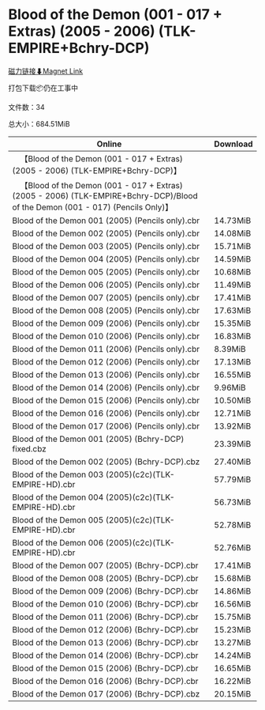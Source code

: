 # Blood of the Demon (001 - 017 + Extras) (2005 - 2006) (TLK-EMPIRE+Bchry-DCP)

[磁力链接⬇Magnet Link](magnet:?xt=urn:btih:96b122f8c8caf24e50a453cf9bbe2749924a1ed7&dn=Blood%20of%20the%20Demon%20%28001%20-%20017%20%2B%20Extras%29%20%282005%20-%202006%29%20%28TLK-EMPIRE%2BBchry-DCP%29)

打包下载📦仍在工事中

文件数：34

总大小：684.51MiB

Online | Download
--- | ---
&emsp;【Blood of the Demon (001 - 017 + Extras) (2005 - 2006) (TLK-EMPIRE+Bchry-DCP)】 | 
&emsp;【Blood of the Demon (001 - 017 + Extras) (2005 - 2006) (TLK-EMPIRE+Bchry-DCP)/Blood of the Demon (001 - 017) (Pencils Only)】 | 
Blood of the Demon 001 (2005) (Pencils only).cbr | 14.73MiB
Blood of the Demon 002 (2005) (Pencils only).cbr | 14.08MiB
Blood of the Demon 003 (2005) (Pencils only).cbr | 15.71MiB
Blood of the Demon 004 (2005) (Pencils only).cbr | 14.59MiB
Blood of the Demon 005 (2005) (Pencils only).cbr | 10.68MiB
Blood of the Demon 006 (2005) (Pencils only).cbr | 11.49MiB
Blood of the Demon 007 (2005) (pencils only).cbr | 17.41MiB
Blood of the Demon 008 (2005) (Pencils only).cbr | 17.63MiB
Blood of the Demon 009 (2006) (Pencils only).cbr | 15.35MiB
Blood of the Demon 010 (2006) (Pencils only).cbr | 16.83MiB
Blood of the Demon 011 (2006) (Pencils only).cbr | 8.39MiB
Blood of the Demon 012 (2006) (Pencils only).cbr | 17.13MiB
Blood of the Demon 013 (2006) (Pencils only).cbr | 16.55MiB
Blood of the Demon 014 (2006) (Pencils only).cbr | 9.96MiB
Blood of the Demon 015 (2006) (Pencils only).cbr | 10.50MiB
Blood of the Demon 016 (2006) (Pencils only).cbr | 12.71MiB
Blood of the Demon 017 (2006) (Pencils only).cbr | 13.92MiB
Blood of the Demon 001 (2005) (Bchry-DCP) fixed.cbz | 23.39MiB
Blood of the Demon 002 (2005) (Bchry-DCP).cbz | 27.40MiB
Blood of the Demon 003 (2005)(c2c)(TLK-EMPIRE-HD).cbr | 57.79MiB
Blood of the Demon 004 (2005)(c2c)(TLK-EMPIRE-HD).cbr | 56.73MiB
Blood of the Demon 005 (2005)(c2c)(TLK-EMPIRE-HD).cbr | 52.78MiB
Blood of the Demon 006 (2005)(c2c)(TLK-EMPIRE-HD).cbr | 52.76MiB
Blood of the Demon 007 (2005) (Bchry-DCP).cbr | 17.41MiB
Blood of the Demon 008 (2005) (Bchry-DCP).cbr | 15.68MiB
Blood of the Demon 009 (2006) (Bchry-DCP).cbr | 14.86MiB
Blood of the Demon 010 (2006) (Bchry-DCP).cbr | 16.56MiB
Blood of the Demon 011 (2006) (Bchry-DCP).cbr | 15.75MiB
Blood of the Demon 012 (2006) (Bchry-DCP).cbr | 15.23MiB
Blood of the Demon 013 (2006) (Bchry-DCP).cbr | 13.27MiB
Blood of the Demon 014 (2006) (Bchry-DCP).cbr | 14.24MiB
Blood of the Demon 015 (2006) (Bchry-DCP).cbr | 16.65MiB
Blood of the Demon 016 (2006) (Bchry-DCP).cbr | 16.22MiB
Blood of the Demon 017 (2006) (Bchry-DCP).cbz | 20.15MiB